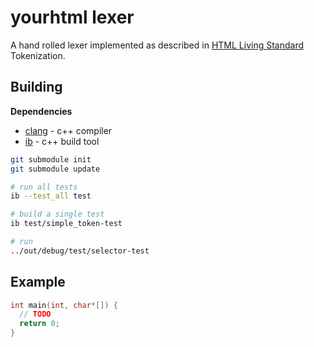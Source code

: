 yourhtml lexer
=============

A hand rolled lexer implemented as described in [HTML Living Standard](https://html.spec.whatwg.org/multipage/parsing.html#tokenization) Tokenization.

## Building

**Dependencies**

- [clang](https://llvm.org) - c++ compiler
- [ib](https://github.com/JasonL9000/ib) - c++ build tool

```bash
git submodule init
git submodule update

# run all tests
ib --test_all test

# build a single test
ib test/simple_token-test

# run
../out/debug/test/selector-test
```

## Example

```c++
int main(int, char*[]) {
  // TODO
  return 0;
}
```
